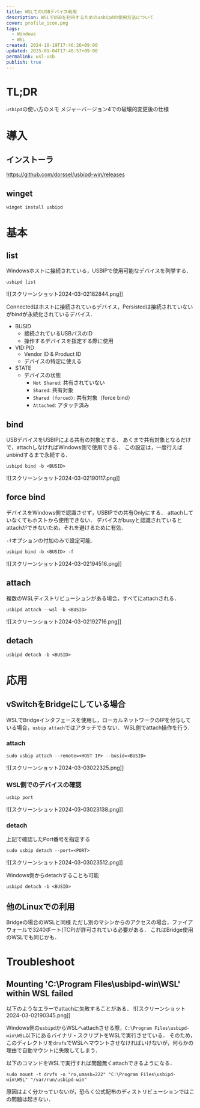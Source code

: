 ```yaml
---
title: WSLでのUSBデバイス利用
description: WSLでUSBを利用するためのusbipdの使用方法について
cover: profile_icon.png
tags:
  - Windows
  - WSL
created: 2024-10-19T17:46:26+09:00
updated: 2025-01-04T17:40:57+09:00
permalink: wsl-usb
publish: true
---
```

# TL;DR
`usbipd`の使い方のメモ
メジャーバージョン4での破壊的変更後の仕様

# 導入
## インストーラ

https://github.com/dorssel/usbipd-win/releases

## winget
```
winget install usbipd
```

# 基本

## list
Windowsホストに接続されている，USBIPで使用可能なデバイスを列挙する．

```
usbipd list
```

![[スクリーンショット2024-03-02182844.png]]

Connectedはホストに接続されているデバイス，Persistedは接続されていないがbindが永続化されているデバイス．

- BUSID
  - 接続されているUSBバスのID
  - 操作するデバイスを指定する際に使用
- VID:PID
  - Vendor ID & Product ID
  - デバイスの特定に使える
- STATE
  - デバイスの状態
    - `Not Shared`: 共有されていない
    - `Shared`: 共有対象
    - `Shared (forced)`: 共有対象（force bind）
    - `Attached`: アタッチ済み

## bind
USBデバイスをUSBIPによる共有の対象とする．
あくまで共有対象となるだけで，attachしなければWindows側で使用できる．
この設定は，一度行えばunbindするまで永続する．

```
usbipd bind -b <BUSID>
```

![[スクリーンショット2024-03-02190117.png]]

## force bind
デバイスをWindows側で認識させず，USBIPでの共有Onlyにする．
attachしていなくてもホストから使用できない．
デバイスがbusyと認識されているとattachができないため，それを避けるために有効．

`-f`オプションの付加のみで設定可能．

```
usbipd bind -b <BUSID> -f
```

![[スクリーンショット2024-03-02194516.png]]

## attach
複数のWSLディストリビューションがある場合，すべてにattachされる．
```
usbipd attach --wsl -b <BUSID>
```

![[スクリーンショット2024-03-02192716.png]]

## detach
```
usbipd detach -b <BUSID>
```

# 応用
## vSwitchをBridgeにしている場合
WSLでBridgeインタフェースを使用し，ローカルネットワークのIPを付与している場合，`usbip attach`ではアタッチできない．
WSL側でattach操作を行う．

### attach
```
sudo usbip attach --remote=<HOST IP> --busid=<BUSID>
```

![[スクリーンショット2024-03-03022325.png]]

### WSL側でのデバイスの確認
```
usbip port
```

![[スクリーンショット2024-03-03023138.png]]

### detach
上記で確認したPort番号を指定する
```
sudo usbip detach --port=<PORT>
```

![[スクリーンショット2024-03-03023512.png]]

Windows側からdetachすることも可能
```
usbipd detach -b <BUSID>
```

## 他のLinuxでの利用
Bridgeの場合のWSLと同様
ただし別のマシンからのアクセスの場合，ファイアウォールで3240ポート(TCP)が許可されている必要がある．
これはBridge使用のWSLでも同じかも．

# Troubleshoot
## Mounting 'C:\Program Files\usbipd-win\WSL' within WSL failed
以下のようなエラーでattachに失敗することがある．
![[スクリーンショット2024-03-02190345.png]]

Windows側の`usbipd`からWSLへattachさせる際，`C:\Program Files\usbipd-win\WSL`以下にあるバイナリ・スクリプトをWSLで実行させている．
そのため，このディレクトリを`drvfs`でWSLへマウントさせなければいけないが，何らかの理由で自動マウントに失敗してしまう．

以下のコマンドをWSLで実行すれば問題無くattachできるようになる．
```
sudo mount -t drvfs -o "ro,umask=222" "C:\Program Files\usbipd-win\WSL" "/var/run/usbipd-win"
```

原因はよく分かっていないが，恐らく公式配布のディストリビューションではこの問題は起きない．
